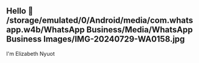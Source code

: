 ## Hello 👋 /storage/emulated/0/Android/media/com.whatsapp.w4b/WhatsApp Business/Media/WhatsApp Business Images/IMG-20240729-WA0158.jpg
I'm Elizabeth Nyuot
<!--

Personal Background 


Here are some ideas to get you started:

- 🔭 I’m currently working on ...
- 🌱 I’m currently learning ...
- 👯 I’m looking to collaborate on ...
- 🤔 I’m looking for help with ...
- 💬 Ask me about ...
- 📫 How to reach me: ...
- 😄 Pronouns: ...
- ⚡ Fun fact: ...
-->
